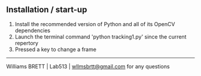 Installation / start-up
----------------------------
1. Install the recommended version of Python and all of its OpenCV dependencies
2. Launch the terminal command 'python tracking1.py' since the current repertory
3. Pressed a key to change a frame

------------------------------------------------------------------------------------------------------------------------------------------
Williams BRETT | Lab513 | wllmsbrtt@gmail.com for any questions
